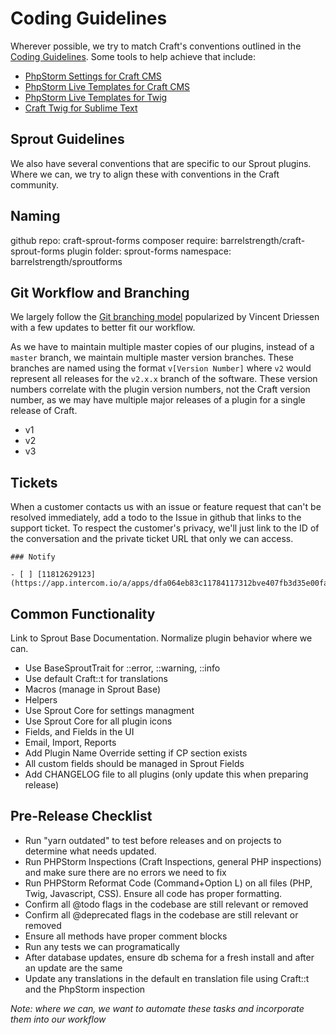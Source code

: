 # Coding Guidelines

Wherever possible, we try to match Craft's conventions outlined in the [Coding Guidelines](https://github.com/craftcms/docs/blob/master/en/coding-guidelines.md). Some tools to help achieve that include:

- [PhpStorm Settings for Craft CMS](https://github.com/PhpStorm-Live-Templates-Craft-CMSs/phpstorm-settings)
- [PhpStorm Live Templates for Craft CMS](https://github.com/barrelstrength/PhpStorm-Live-Templates-Craft-CMS)
- [PhpStorm Live Templates for Twig](https://github.com/barrelstrength/PhpStorm-Live-Templates-Twig-Extended)
- [Craft Twig for Sublime Text](https://github.com/barrelstrength/Craft-Twig.tmbundle)

## Sprout Guidelines

We also have several conventions that are specific to our Sprout plugins. Where we can, we try to align these with conventions in the Craft community.

## Naming

github repo: craft-sprout-forms
composer require: barrelstrength/craft-sprout-forms
plugin folder: sprout-forms
namespace: barrelstrength/sproutforms

## Git Workflow and Branching

We largely follow the [Git branching model](http://nvie.com/posts/a-successful-git-branching-model/) popularized by Vincent Driessen with a few updates to better fit our workflow.

As we have to maintain multiple master copies of our plugins, instead of a `master` branch, we maintain multiple master version branches. These branches are named using the format `v[Version Number]` where `v2` would represent all releases for the `v2.x.x` branch of the software. These version numbers correlate with the plugin version numbers, not the Craft version number, as we may have multiple major releases of a plugin for a single release of Craft.

- v1
- v2
- v3

## Tickets

When a customer contacts us with an issue or feature request that can't be resolved immediately, add a todo to the Issue in github that links to the support ticket. To respect the customer's privacy, we'll just link to the ID of the conversation and the private ticket URL that only we can access.

```
### Notify 

- [ ] [11812629123](https://app.intercom.io/a/apps/dfa064eb83c11784117312bve407fb3d35e00fa7/respond/inbox/27020/conversations/11812629123)
```

## Common Functionality

Link to Sprout Base Documentation. Normalize plugin behavior where we can.

- Use BaseSproutTrait for ::error, ::warning, ::info
- Use default Craft::t for translations
- Macros (manage in Sprout Base)
- Helpers
- Use Sprout Core for settings managment
- Use Sprout Core for all plugin icons
- Fields, and Fields in the UI
- Email, Import, Reports
- Add Plugin Name Override setting if CP section exists
- All custom fields should be managed in Sprout Fields
- Add CHANGELOG file to all plugins (only update this when preparing release)

## Pre-Release Checklist

- Run "yarn outdated" to test before releases and on projects to determine what needs updated.
- Run PHPStorm Inspections (Craft Inspections, general PHP inspections) and make sure there are no errors we need to fix
- Run PHPStorm Reformat Code (Command+Option L) on all files (PHP, Twig, Javascript, CSS). Ensure all code has proper formatting.
- Confirm all @todo flags in the codebase are still relevant or removed
- Confirm all @deprecated flags in the codebase are still relevant or removed
- Ensure all methods have proper comment blocks
- Run any tests we can programatically
- After database updates, ensure db schema for a fresh install and after an update are the same
- Update any translations in the default en translation file using Craft::t and the PhpStorm inspection

_Note: where we can, we want to automate these tasks and incorporate them into our workflow_

